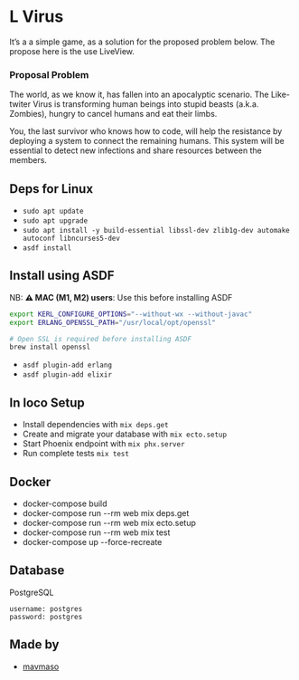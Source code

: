 # L Virus
 
It’s a a simple game, as a solution for the proposed problem below. The propose here is the use LiveView.

### Proposal Problem

  The world, as we know it, has fallen into an apocalyptic scenario. The Like-twiter Virus is transforming human beings into stupid beasts (a.k.a. Zombies), hungry to cancel humans and eat their limbs.

  You, the last survivor who knows how to code, will help the resistance by deploying a system to connect the remaining humans. This system will be essential to detect new infections and share resources between the members.

## Deps for Linux

- `sudo apt update`
- `sudo apt upgrade`
- `sudo apt install -y build-essential libssl-dev zlib1g-dev automake autoconf libncurses5-dev`
- `asdf install`

## Install using ASDF

NB: **⚠ MAC (M1, M2) users**: Use this before installing ASDF

```bash
export KERL_CONFIGURE_OPTIONS="--without-wx --without-javac"
export ERLANG_OPENSSL_PATH="/usr/local/opt/openssl"

# Open SSL is required before installing ASDF
brew install openssl
```

- `asdf plugin-add erlang`
- `asdf plugin-add elixir`

## In loco Setup

- Install dependencies with `mix deps.get`
- Create and migrate your database with `mix ecto.setup`
- Start Phoenix endpoint with `mix phx.server`
- Run complete tests `mix test`

## Docker
- docker-compose build
- docker-compose run --rm web mix deps.get
- docker-compose run --rm web mix ecto.setup
- docker-compose run --rm web mix test
- docker-compose up --force-recreate

## Database
  PostgreSQL
  ```
  username: postgres
  password: postgres
  ```

## Made by

 - [mavmaso](https://github.com/mavmaso)